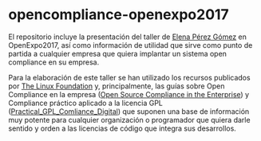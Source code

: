 # opencompliance-openexpo2017

El repositorio incluye la presentación del taller de  [Elena Pérez Gómez](http://www.cohaerentis.com/quienes-somos/equipo/elena-perez-gomez/) en OpenExpo2017, así como información de utilidad que sirve como punto de partida a cualquier empresa que quiera implantar un sistema open compliance en su empresa.
 
Para la elaboración de este taller se han utilizado los recursos publicados por [The Linux Foundation](http://https://compliance.linuxfoundation.org) y, principalmente, las guías sobre Open Compliance en la empresa ([Open Source Compliance in the Enterprise](http://http://go.linuxfoundation.org/open-source-compliance-ebook))  y Compliance práctico aplicado a la licencia GPL ([Practical_GPL_Comliance_Digital](http://https://www.linuxfoundation.org/news-media/research/practical-gpl-compliance)) que suponen una base de información muy potente para cualquier organización o programador que quiera darle sentido y orden a las licencias de código que integra sus desarrollos. 
